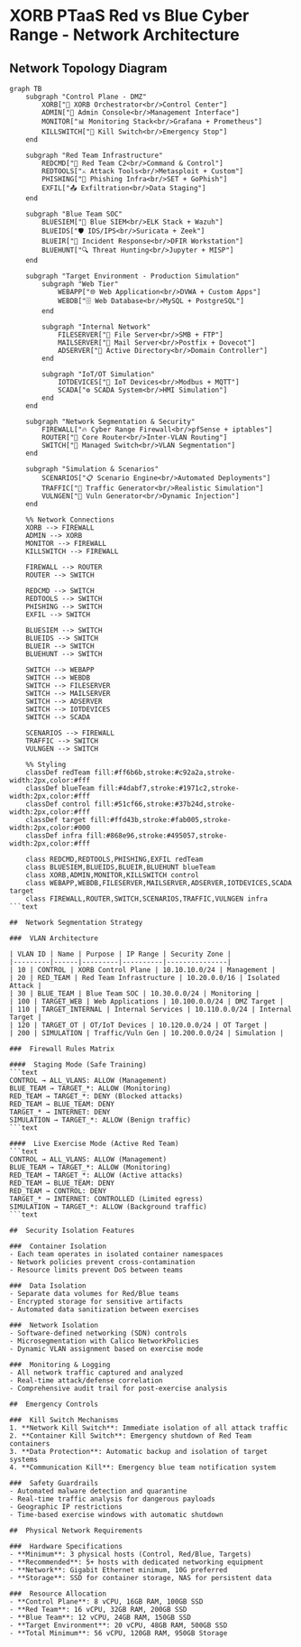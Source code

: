 # XORB PTaaS Red vs Blue Cyber Range - Network Architecture

##  Network Topology Diagram

```mermaid
graph TB
    subgraph "Control Plane - DMZ"
        XORB["🎯 XORB Orchestrator<br/>Control Center"]
        ADMIN["👤 Admin Console<br/>Management Interface"]
        MONITOR["📊 Monitoring Stack<br/>Grafana + Prometheus"]
        KILLSWITCH["🔴 Kill Switch<br/>Emergency Stop"]
    end

    subgraph "Red Team Infrastructure"
        REDCMD["🔴 Red Team C2<br/>Command & Control"]
        REDTOOLS["⚔️ Attack Tools<br/>Metasploit + Custom"]
        PHISHING["📧 Phishing Infra<br/>SET + GoPhish"]
        EXFIL["📤 Exfiltration<br/>Data Staging"]
    end

    subgraph "Blue Team SOC"
        BLUESIEM["🔵 Blue SIEM<br/>ELK Stack + Wazuh"]
        BLUEIDS["🛡️ IDS/IPS<br/>Suricata + Zeek"]
        BLUEIR["🚨 Incident Response<br/>DFIR Workstation"]
        BLUEHUNT["🔍 Threat Hunting<br/>Jupyter + MISP"]
    end

    subgraph "Target Environment - Production Simulation"
        subgraph "Web Tier"
            WEBAPP["🌐 Web Application<br/>DVWA + Custom Apps"]
            WEBDB["🗄️ Web Database<br/>MySQL + PostgreSQL"]
        end

        subgraph "Internal Network"
            FILESERVER["📁 File Server<br/>SMB + FTP"]
            MAILSERVER["📧 Mail Server<br/>Postfix + Dovecot"]
            ADSERVER["🏢 Active Directory<br/>Domain Controller"]
        end

        subgraph "IoT/OT Simulation"
            IOTDEVICES["📱 IoT Devices<br/>Modbus + MQTT"]
            SCADA["⚙️ SCADA System<br/>HMI Simulation"]
        end
    end

    subgraph "Network Segmentation & Security"
        FIREWALL["🔥 Cyber Range Firewall<br/>pfSense + iptables"]
        ROUTER["🔀 Core Router<br/>Inter-VLAN Routing"]
        SWITCH["🔌 Managed Switch<br/>VLAN Segmentation"]
    end

    subgraph "Simulation & Scenarios"
        SCENARIOS["📋 Scenario Engine<br/>Automated Deployments"]
        TRAFFIC["🌊 Traffic Generator<br/>Realistic Simulation"]
        VULNGEN["🎯 Vuln Generator<br/>Dynamic Injection"]
    end

    %% Network Connections
    XORB --> FIREWALL
    ADMIN --> XORB
    MONITOR --> FIREWALL
    KILLSWITCH --> FIREWALL

    FIREWALL --> ROUTER
    ROUTER --> SWITCH

    REDCMD --> SWITCH
    REDTOOLS --> SWITCH
    PHISHING --> SWITCH
    EXFIL --> SWITCH

    BLUESIEM --> SWITCH
    BLUEIDS --> SWITCH
    BLUEIR --> SWITCH
    BLUEHUNT --> SWITCH

    SWITCH --> WEBAPP
    SWITCH --> WEBDB
    SWITCH --> FILESERVER
    SWITCH --> MAILSERVER
    SWITCH --> ADSERVER
    SWITCH --> IOTDEVICES
    SWITCH --> SCADA

    SCENARIOS --> FIREWALL
    TRAFFIC --> SWITCH
    VULNGEN --> SWITCH

    %% Styling
    classDef redTeam fill:#ff6b6b,stroke:#c92a2a,stroke-width:2px,color:#fff
    classDef blueTeam fill:#4dabf7,stroke:#1971c2,stroke-width:2px,color:#fff
    classDef control fill:#51cf66,stroke:#37b24d,stroke-width:2px,color:#fff
    classDef target fill:#ffd43b,stroke:#fab005,stroke-width:2px,color:#000
    classDef infra fill:#868e96,stroke:#495057,stroke-width:2px,color:#fff

    class REDCMD,REDTOOLS,PHISHING,EXFIL redTeam
    class BLUESIEM,BLUEIDS,BLUEIR,BLUEHUNT blueTeam
    class XORB,ADMIN,MONITOR,KILLSWITCH control
    class WEBAPP,WEBDB,FILESERVER,MAILSERVER,ADSERVER,IOTDEVICES,SCADA target
    class FIREWALL,ROUTER,SWITCH,SCENARIOS,TRAFFIC,VULNGEN infra
```text

##  Network Segmentation Strategy

###  VLAN Architecture

| VLAN ID | Name | Purpose | IP Range | Security Zone |
|---------|------|---------|----------|---------------|
| 10 | CONTROL | XORB Control Plane | 10.10.10.0/24 | Management |
| 20 | RED_TEAM | Red Team Infrastructure | 10.20.0.0/16 | Isolated Attack |
| 30 | BLUE_TEAM | Blue Team SOC | 10.30.0.0/24 | Monitoring |
| 100 | TARGET_WEB | Web Applications | 10.100.0.0/24 | DMZ Target |
| 110 | TARGET_INTERNAL | Internal Services | 10.110.0.0/24 | Internal Target |
| 120 | TARGET_OT | OT/IoT Devices | 10.120.0.0/24 | OT Target |
| 200 | SIMULATION | Traffic/Vuln Gen | 10.200.0.0/24 | Simulation |

###  Firewall Rules Matrix

####  Staging Mode (Safe Training)
```text
CONTROL → ALL_VLANS: ALLOW (Management)
BLUE_TEAM → TARGET_*: ALLOW (Monitoring)
RED_TEAM → TARGET_*: DENY (Blocked attacks)
RED_TEAM → BLUE_TEAM: DENY
TARGET_* → INTERNET: DENY
SIMULATION → TARGET_*: ALLOW (Benign traffic)
```text

####  Live Exercise Mode (Active Red Team)
```text
CONTROL → ALL_VLANS: ALLOW (Management)
BLUE_TEAM → TARGET_*: ALLOW (Monitoring)
RED_TEAM → TARGET_*: ALLOW (Active attacks)
RED_TEAM → BLUE_TEAM: DENY
RED_TEAM → CONTROL: DENY
TARGET_* → INTERNET: CONTROLLED (Limited egress)
SIMULATION → TARGET_*: ALLOW (Background traffic)
```text

##  Security Isolation Features

###  Container Isolation
- Each team operates in isolated container namespaces
- Network policies prevent cross-contamination
- Resource limits prevent DoS between teams

###  Data Isolation
- Separate data volumes for Red/Blue teams
- Encrypted storage for sensitive artifacts
- Automated data sanitization between exercises

###  Network Isolation
- Software-defined networking (SDN) controls
- Microsegmentation with Calico NetworkPolicies
- Dynamic VLAN assignment based on exercise mode

###  Monitoring & Logging
- All network traffic captured and analyzed
- Real-time attack/defense correlation
- Comprehensive audit trail for post-exercise analysis

##  Emergency Controls

###  Kill Switch Mechanisms
1. **Network Kill Switch**: Immediate isolation of all attack traffic
2. **Container Kill Switch**: Emergency shutdown of Red Team containers
3. **Data Protection**: Automatic backup and isolation of target systems
4. **Communication Kill**: Emergency blue team notification system

###  Safety Guardrails
- Automated malware detection and quarantine
- Real-time traffic analysis for dangerous payloads
- Geographic IP restrictions
- Time-based exercise windows with automatic shutdown

##  Physical Network Requirements

###  Hardware Specifications
- **Minimum**: 3 physical hosts (Control, Red/Blue, Targets)
- **Recommended**: 5+ hosts with dedicated networking equipment
- **Network**: Gigabit Ethernet minimum, 10G preferred
- **Storage**: SSD for container storage, NAS for persistent data

###  Resource Allocation
- **Control Plane**: 8 vCPU, 16GB RAM, 100GB SSD
- **Red Team**: 16 vCPU, 32GB RAM, 200GB SSD
- **Blue Team**: 12 vCPU, 24GB RAM, 150GB SSD
- **Target Environment**: 20 vCPU, 48GB RAM, 500GB SSD
- **Total Minimum**: 56 vCPU, 120GB RAM, 950GB Storage